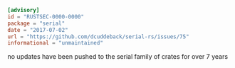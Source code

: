```toml
[advisory]
id = "RUSTSEC-0000-0000"
package = "serial"
date = "2017-07-02"
url = "https://github.com/dcuddeback/serial-rs/issues/75"
informational = "unmaintained"
```

no updates have been pushed to the serial family of crates for over 7 years
